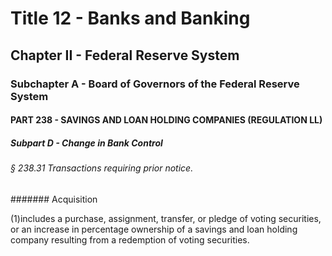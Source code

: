 
# Title 12 - Banks and Banking
## Chapter II - Federal Reserve System
### Subchapter A - Board of Governors of the Federal Reserve System
#### PART 238 - SAVINGS AND LOAN HOLDING COMPANIES (REGULATION LL)
##### Subpart D - Change in Bank Control
###### § 238.31 Transactions requiring prior notice.
####### Acquisition

(1)includes a purchase, assignment, transfer, or pledge of voting securities, or an increase in percentage ownership of a savings and loan holding company resulting from a redemption of voting securities.
